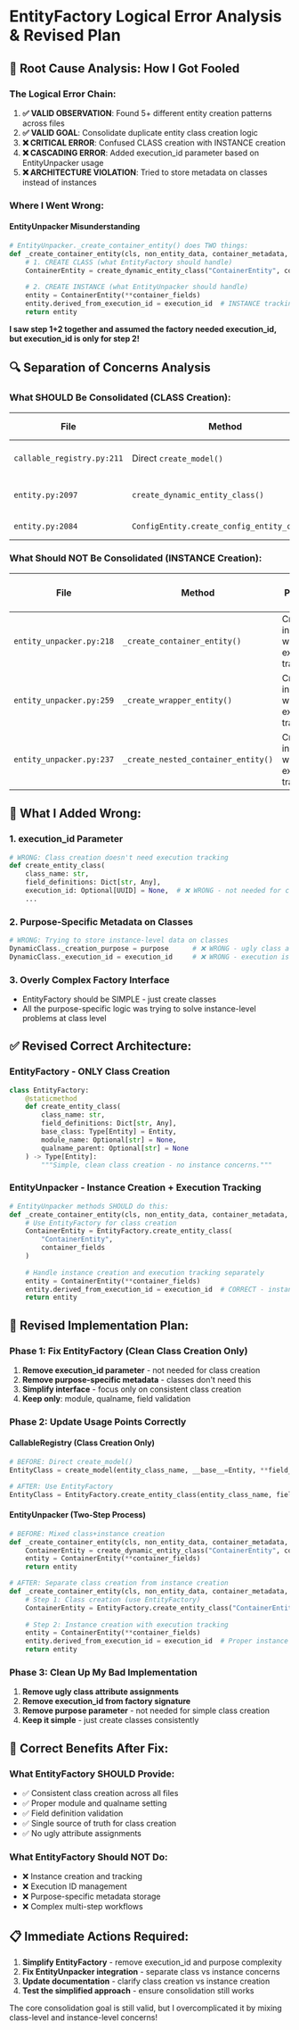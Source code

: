 # EntityFactory Logical Error Analysis & Revised Plan

## 🚨 **Root Cause Analysis: How I Got Fooled**

### **The Logical Error Chain:**

1. **✅ VALID OBSERVATION**: Found 5+ different entity creation patterns across files
2. **✅ VALID GOAL**: Consolidate duplicate entity class creation logic  
3. **❌ CRITICAL ERROR**: Confused CLASS creation with INSTANCE creation
4. **❌ CASCADING ERROR**: Added execution_id parameter based on EntityUnpacker usage
5. **❌ ARCHITECTURE VIOLATION**: Tried to store metadata on classes instead of instances

### **Where I Went Wrong:**

#### **EntityUnpacker Misunderstanding**
```python
# EntityUnpacker._create_container_entity() does TWO things:
def _create_container_entity(cls, non_entity_data, container_metadata, execution_id):
    # 1. CREATE CLASS (what EntityFactory should handle)
    ContainerEntity = create_dynamic_entity_class("ContainerEntity", container_fields)
    
    # 2. CREATE INSTANCE (what EntityUnpacker should handle)
    entity = ContainerEntity(**container_fields)
    entity.derived_from_execution_id = execution_id  # INSTANCE tracking
    return entity
```

**I saw step 1+2 together and assumed the factory needed execution_id, but execution_id is only for step 2!**

## 🔍 **Separation of Concerns Analysis**

### **What SHOULD Be Consolidated (CLASS Creation):**

| **File** | **Method** | **Purpose** | **Should Use EntityFactory** |
|----------|------------|-------------|------------------------------|
| `callable_registry.py:211` | Direct `create_model()` | Function I/O classes | ✅ YES |
| `entity.py:2097` | `create_dynamic_entity_class()` | General dynamic classes | ✅ YES |  
| `entity.py:2084` | `ConfigEntity.create_config_entity_class()` | Config classes | ✅ YES |

### **What Should NOT Be Consolidated (INSTANCE Creation):**

| **File** | **Method** | **Purpose** | **Should NOT Use EntityFactory** |
|----------|------------|-------------|----------------------------------|
| `entity_unpacker.py:218` | `_create_container_entity()` | Creates instances with execution tracking | ❌ NO - Instance creation |
| `entity_unpacker.py:259` | `_create_wrapper_entity()` | Creates instances with execution tracking | ❌ NO - Instance creation |
| `entity_unpacker.py:237` | `_create_nested_container_entity()` | Creates instances with execution tracking | ❌ NO - Instance creation |

## 🚨 **What I Added Wrong:**

### **1. execution_id Parameter**
```python
# WRONG: Class creation doesn't need execution tracking
def create_entity_class(
    class_name: str,
    field_definitions: Dict[str, Any],
    execution_id: Optional[UUID] = None,  # ❌ WRONG - not needed for classes
    ...
```

### **2. Purpose-Specific Metadata on Classes**
```python
# WRONG: Trying to store instance-level data on classes
DynamicClass._creation_purpose = purpose      # ❌ WRONG - ugly class attribute
DynamicClass._execution_id = execution_id     # ❌ WRONG - execution is instance-level
```

### **3. Overly Complex Factory Interface**
- EntityFactory should be SIMPLE - just create classes
- All the purpose-specific logic was trying to solve instance-level problems at class level

## ✅ **Revised Correct Architecture:**

### **EntityFactory - ONLY Class Creation**
```python
class EntityFactory:
    @staticmethod
    def create_entity_class(
        class_name: str,
        field_definitions: Dict[str, Any],
        base_class: Type[Entity] = Entity,
        module_name: Optional[str] = None,
        qualname_parent: Optional[str] = None
    ) -> Type[Entity]:
        """Simple, clean class creation - no instance concerns."""
```

### **EntityUnpacker - Instance Creation + Execution Tracking**
```python
# EntityUnpacker methods SHOULD do this:
def _create_container_entity(cls, non_entity_data, container_metadata, execution_id):
    # Use EntityFactory for class creation
    ContainerEntity = EntityFactory.create_entity_class(
        "ContainerEntity", 
        container_fields
    )
    
    # Handle instance creation and execution tracking separately
    entity = ContainerEntity(**container_fields)
    entity.derived_from_execution_id = execution_id  # CORRECT - instance tracking
    return entity
```

## 🔧 **Revised Implementation Plan:**

### **Phase 1: Fix EntityFactory (Clean Class Creation Only)**
1. **Remove execution_id parameter** - not needed for class creation
2. **Remove purpose-specific metadata** - classes don't need this
3. **Simplify interface** - focus only on consistent class creation
4. **Keep only**: module, qualname, field validation

### **Phase 2: Update Usage Points Correctly**

#### **CallableRegistry (Class Creation Only)**
```python
# BEFORE: Direct create_model()
EntityClass = create_model(entity_class_name, __base__=Entity, **field_definitions)

# AFTER: Use EntityFactory
EntityClass = EntityFactory.create_entity_class(entity_class_name, field_definitions)
```

#### **EntityUnpacker (Two-Step Process)**
```python
# BEFORE: Mixed class+instance creation
def _create_container_entity(cls, non_entity_data, container_metadata, execution_id):
    ContainerEntity = create_dynamic_entity_class("ContainerEntity", container_fields)
    entity = ContainerEntity(**container_fields)
    return entity

# AFTER: Separate class creation from instance creation
def _create_container_entity(cls, non_entity_data, container_metadata, execution_id):
    # Step 1: Class creation (use EntityFactory)
    ContainerEntity = EntityFactory.create_entity_class("ContainerEntity", container_fields)
    
    # Step 2: Instance creation with execution tracking
    entity = ContainerEntity(**container_fields)
    entity.derived_from_execution_id = execution_id  # Proper instance tracking
    return entity
```

### **Phase 3: Clean Up My Bad Implementation**
1. **Remove ugly class attribute assignments**
2. **Remove execution_id from factory signature**
3. **Remove purpose parameter** - not needed for simple class creation
4. **Keep it simple** - just create classes consistently

## 🎯 **Correct Benefits After Fix:**

### **What EntityFactory SHOULD Provide:**
- ✅ Consistent class creation across all files
- ✅ Proper module and qualname setting  
- ✅ Field definition validation
- ✅ Single source of truth for class creation
- ✅ No ugly attribute assignments

### **What EntityFactory Should NOT Do:**
- ❌ Instance creation and tracking
- ❌ Execution ID management  
- ❌ Purpose-specific metadata storage
- ❌ Complex multi-step workflows

## 📋 **Immediate Actions Required:**

1. **Simplify EntityFactory** - remove execution_id and purpose complexity
2. **Fix EntityUnpacker integration** - separate class vs instance concerns
3. **Update documentation** - clarify class creation vs instance creation
4. **Test the simplified approach** - ensure consolidation still works

The core consolidation goal is still valid, but I overcomplicated it by mixing class-level and instance-level concerns!